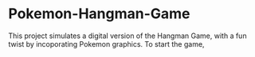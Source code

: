 # Pokemon-Hangman-Game

This project simulates a digital version of the Hangman Game, with a fun twist by incoporating Pokemon graphics.
To start the game, 
